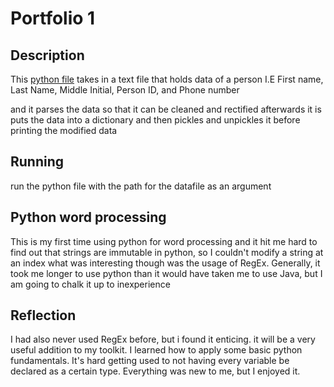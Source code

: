 # Portfolio 1

## Description
This [python file](Portfolio1_MXS170018_4395.001.py) takes in a text file that holds data of a person
I.E First name, Last Name, Middle Initial, Person ID, and Phone number

and it parses the data so that it can be cleaned and rectified
afterwards it is puts the data into a dictionary and then 
pickles and unpickles it before printing the modified data

## Running
run the python file with the path for the datafile as an argument

## Python word processing
This is my first time using python for word processing and it hit me hard
to find out that strings are immutable in python, so I couldn't modify a string at an index
what was interesting though was the usage of RegEx. Generally, it took me longer to use python
than it would have taken me to use Java, but I am going to chalk it up to inexperience

## Reflection
I had also never used RegEx before, but i found it enticing. it will be a very useful addition to my toolkit. 
I learned how to apply some basic python fundamentals. It's hard getting used to not having every variable 
be declared as a certain type. Everything was new to me, but I enjoyed it. 
